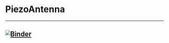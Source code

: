 # PiezoAntenna
---
[![Binder](https://mybinder.org/badge.svg)](https://mybinder.org/v2/gh/LucaHermes/PiezoAntenna/notebook)
---
